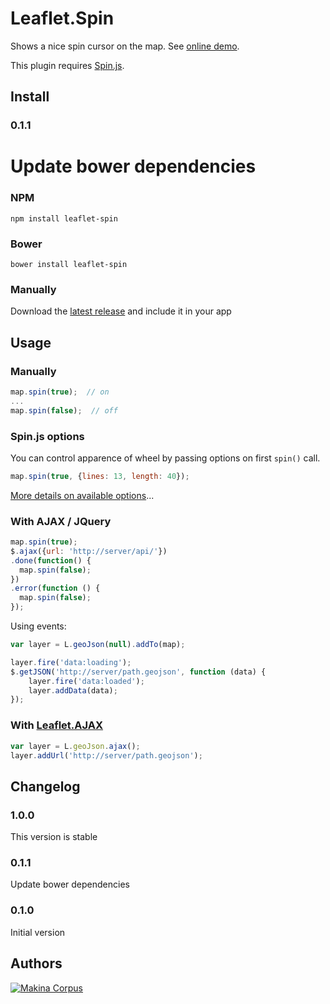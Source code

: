 Leaflet.Spin
============

Shows a nice spin cursor on the map. See [online demo](http://makinacorpus.github.io/Leaflet.Spin/).

This plugin requires [Spin.js](http://fgnass.github.com/spin.js/).



Install
-----

### 0.1.1
Update bower dependencies
=======
### NPM

```
npm install leaflet-spin
```

### Bower

```
bower install leaflet-spin
```

### Manually

Download the [latest release](https://github.com/makinacorpus/Leaflet.Spin/releases/tag/1.0.0) and include it in your app


Usage
-----


### Manually

```javascript
map.spin(true);  // on
...
map.spin(false);  // off
```

### Spin.js options

You can control apparence of wheel by passing options on first ``spin()`` call.

```javascript
map.spin(true, {lines: 13, length: 40});
```

[More details on available options](http://fgnass.github.io/spin.js/)...


### With AJAX / JQuery

```javascript
map.spin(true);
$.ajax({url: 'http://server/api/'})
.done(function() {
  map.spin(false);
})
.error(function () {
  map.spin(false);
});
```


Using events:

```javascript
var layer = L.geoJson(null).addTo(map);

layer.fire('data:loading');
$.getJSON('http://server/path.geojson', function (data) {
    layer.fire('data:loaded');
    layer.addData(data);
});
```

### With [Leaflet.AJAX](https://github.com/calvinmetcalf/leaflet-ajax/)

```javascript
var layer = L.geoJson.ajax();
layer.addUrl('http://server/path.geojson');
```

Changelog
-----

### 1.0.0
This version is stable

### 0.1.1
Update bower dependencies

### 0.1.0
Initial version



Authors
-------

[![Makina Corpus](http://depot.makina-corpus.org/public/logo.gif)](http://makinacorpus.com)
